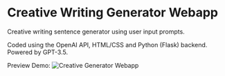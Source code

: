 # Creative Writing Generator Webapp
Creative writing sentence generator using user input prompts.

Coded using the OpenAI API, HTML/CSS and Python (Flask) backend.
Powered by GPT-3.5.

Preview Demo:
![Creative Generator Webapp](https://j.gifs.com/BrArEJ.gif)



